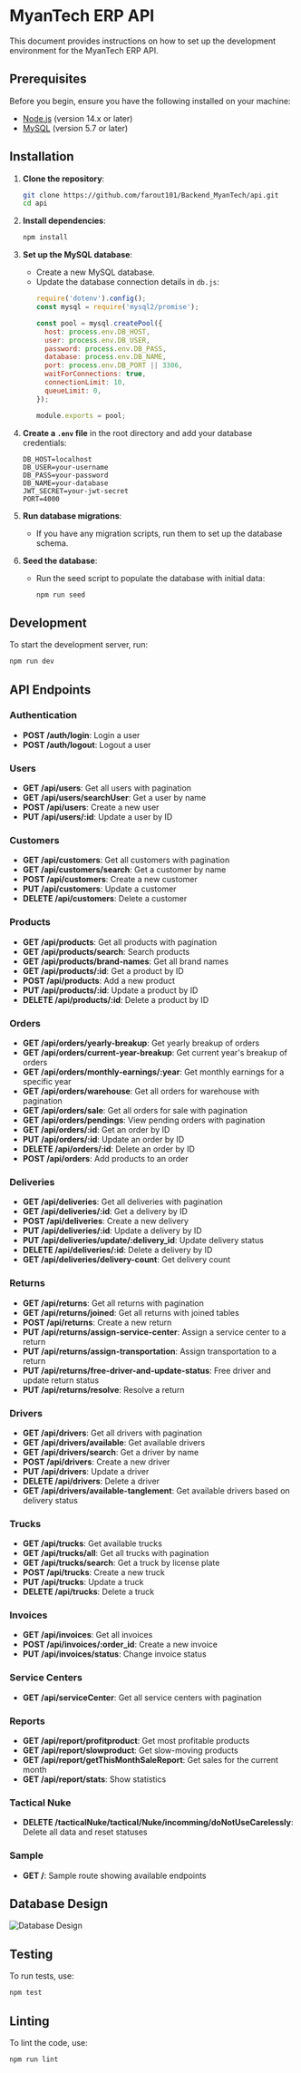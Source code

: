 # MyanTech ERP API

This document provides instructions on how to set up the development environment for the MyanTech ERP API.

## Prerequisites

Before you begin, ensure you have the following installed on your machine:

- [Node.js](https://nodejs.org/) (version 14.x or later)
- [MySQL](https://www.mysql.com/) (version 5.7 or later)

## Installation

1. **Clone the repository**:
    ```sh
    git clone https://github.com/farout101/Backend_MyanTech/api.git
    cd api
    ```

2. **Install dependencies**:
    ```sh
    npm install
    ```

3. **Set up the MySQL database**:
    - Create a new MySQL database.
    - Update the database connection details in `db.js`:
      ```js
      require('dotenv').config();
      const mysql = require('mysql2/promise');

      const pool = mysql.createPool({
        host: process.env.DB_HOST,
        user: process.env.DB_USER,
        password: process.env.DB_PASS,
        database: process.env.DB_NAME,
        port: process.env.DB_PORT || 3306,
        waitForConnections: true,
        connectionLimit: 10,
        queueLimit: 0,
      });

      module.exports = pool;
      ```

4. **Create a `.env` file** in the root directory and add your database credentials:
    ```env
    DB_HOST=localhost
    DB_USER=your-username
    DB_PASS=your-password
    DB_NAME=your-database
    JWT_SECRET=your-jwt-secret
    PORT=4000
    ```

5. **Run database migrations**:
    - If you have any migration scripts, run them to set up the database schema.

6. **Seed the database**:
    - Run the seed script to populate the database with initial data:
      ```sh
      npm run seed
      ```

## Development

To start the development server, run:
```sh
npm run dev
```

## API Endpoints

### Authentication
- **POST /auth/login**: Login a user
- **POST /auth/logout**: Logout a user

### Users
- **GET /api/users**: Get all users with pagination
- **GET /api/users/searchUser**: Get a user by name
- **POST /api/users**: Create a new user
- **PUT /api/users/:id**: Update a user by ID

### Customers
- **GET /api/customers**: Get all customers with pagination
- **GET /api/customers/search**: Get a customer by name
- **POST /api/customers**: Create a new customer
- **PUT /api/customers**: Update a customer
- **DELETE /api/customers**: Delete a customer

### Products
- **GET /api/products**: Get all products with pagination
- **GET /api/products/search**: Search products
- **GET /api/products/brand-names**: Get all brand names
- **GET /api/products/:id**: Get a product by ID
- **POST /api/products**: Add a new product
- **PUT /api/products/:id**: Update a product by ID
- **DELETE /api/products/:id**: Delete a product by ID

### Orders
- **GET /api/orders/yearly-breakup**: Get yearly breakup of orders
- **GET /api/orders/current-year-breakup**: Get current year's breakup of orders
- **GET /api/orders/monthly-earnings/:year**: Get monthly earnings for a specific year
- **GET /api/orders/warehouse**: Get all orders for warehouse with pagination
- **GET /api/orders/sale**: Get all orders for sale with pagination
- **GET /api/orders/pendings**: View pending orders with pagination
- **GET /api/orders/:id**: Get an order by ID
- **PUT /api/orders/:id**: Update an order by ID
- **DELETE /api/orders/:id**: Delete an order by ID
- **POST /api/orders**: Add products to an order

### Deliveries
- **GET /api/deliveries**: Get all deliveries with pagination
- **GET /api/deliveries/:id**: Get a delivery by ID
- **POST /api/deliveries**: Create a new delivery
- **PUT /api/deliveries/:id**: Update a delivery by ID
- **PUT /api/deliveries/update/:delivery_id**: Update delivery status
- **DELETE /api/deliveries/:id**: Delete a delivery by ID
- **GET /api/deliveries/delivery-count**: Get delivery count

### Returns
- **GET /api/returns**: Get all returns with pagination
- **GET /api/returns/joined**: Get all returns with joined tables
- **POST /api/returns**: Create a new return
- **PUT /api/returns/assign-service-center**: Assign a service center to a return
- **PUT /api/returns/assign-transportation**: Assign transportation to a return
- **PUT /api/returns/free-driver-and-update-status**: Free driver and update return status
- **PUT /api/returns/resolve**: Resolve a return

### Drivers
- **GET /api/drivers**: Get all drivers with pagination
- **GET /api/drivers/available**: Get available drivers
- **GET /api/drivers/search**: Get a driver by name
- **POST /api/drivers**: Create a new driver
- **PUT /api/drivers**: Update a driver
- **DELETE /api/drivers**: Delete a driver
- **GET /api/drivers/available-tanglement**: Get available drivers based on delivery status

### Trucks
- **GET /api/trucks**: Get available trucks
- **GET /api/trucks/all**: Get all trucks with pagination
- **GET /api/trucks/search**: Get a truck by license plate
- **POST /api/trucks**: Create a new truck
- **PUT /api/trucks**: Update a truck
- **DELETE /api/trucks**: Delete a truck

### Invoices
- **GET /api/invoices**: Get all invoices
- **POST /api/invoices/:order_id**: Create a new invoice
- **PUT /api/invoices/status**: Change invoice status

### Service Centers
- **GET /api/serviceCenter**: Get all service centers with pagination

### Reports
- **GET /api/report/profitproduct**: Get most profitable products
- **GET /api/report/slowproduct**: Get slow-moving products
- **GET /api/report/getThisMonthSaleReport**: Get sales for the current month
- **GET /api/report/stats**: Show statistics

### Tactical Nuke
- **DELETE /tacticalNuke/tactical/Nuke/incomming/doNotUseCarelessly**: Delete all data and reset statuses

### Sample
- **GET /**: Sample route showing available endpoints

## Database Design

![Database Design](./images/database.png)

## Testing

To run tests, use:
```sh
npm test
```

## Linting

To lint the code, use:
```sh
npm run lint
```